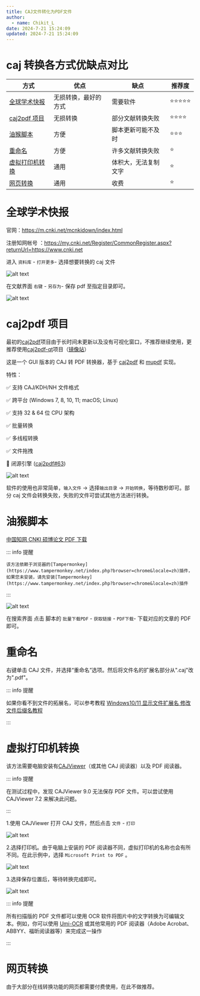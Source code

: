 ```yaml
---
title: CAJ文件转化为PDF文件
author:
  - name: Chikit_L
date: 2024-7-21 15:24:09
updated: 2024-7-21 15:24:09
---
```


# caj 转换各方式优缺点对比

| 方式                              | 优点                 | 缺点                 | 推荐度     |
| --------------------------------- | -------------------- | -------------------- | ---------- |
| [全球学术快报](#全球学术快报)     | 无损转换，最好的方式 | 需要软件             | ⭐⭐⭐⭐⭐ |
| [caj2pdf 项目](#caj2pdf项目)      | 无损转换             | 部分文献转换失败     | ⭐⭐⭐⭐   |
| [油猴脚本](#油猴脚本)             | 方便                 | 脚本更新可能不及时   | ⭐⭐⭐     |
| [重命名](#重命名)                 | 方便                 | 许多文献转换失败     | ⭐         |
| [虚拟打印机转换](#虚拟打印机转换) | 通用                 | 体积大，无法复制文字 | ⭐         |
| [网页转换](#网页转换)             | 通用                 | 收费                 | ⭐         |

# 全球学术快报

官网：https://m.cnki.net/mcnkidown/index.html

注册知网帐号 ：https://my.cnki.net/Register/CommonRegister.aspx?returnUrl=https://www.cnki.net

进入 `资料库` - `打开更多`- 选择想要转换的 caj 文件

![alt text](../../assets/images/image-caj2pdf-全球学术快报打开文献.jpg)

在文献界面 `右键` - `另存为`- 保存 pdf 至指定目录即可。

![alt text](../../assets/images/image-caj2pdf-全球学术快报另存为.jpg)

# caj2pdf 项目

最初的[caj2pdf](https://github.com/caj2pdf/caj2pdf)项目由于长时间未更新以及没有可视化窗口，不推荐继续使用，更推荐使用[caj2pdf-qt](https://github.com/sainnhe/caj2pdf-qt)项目（[镜像站](https://caj2pdf-qt.sainnhe.dev/)）

这是一个 GUI 版本的 CAJ 转 PDF 转换器，基于 [caj2pdf](https://github.com/caj2pdf/caj2pdf) 和 [mupdf](https://mupdf.com/) 实现。

特性：

✅ 支持 CAJ/KDH/NH 文件格式

✅ 跨平台 (Windows 7, 8, 10, 11; macOS; Linux)

✅ 支持 32 & 64 位 CPU 架构

✅ 批量转换

✅ 多线程转换

✅ 文件拖拽

🔲 闭源引擎 ([caj2pdf#63](https://github.com/caj2pdf/caj2pdf/issues/63))

![alt text](../../assets/images/image-caj2pdf-caj2pdf.jpg)

软件的使用也非常简单，`输入文件` → 选择`输出目录` → `开始转换`，等待数秒即可。部分 caj 文件会转换失败，失败的文件可尝试其他方法进行转换。

# 油猴脚本

[中国知网 CNKI 硕博论文 PDF 下载](https://greasyfork.org/zh-CN/scripts/389343-%E4%B8%AD%E5%9B%BD%E7%9F%A5%E7%BD%91cnki%E7%A1%95%E5%8D%9A%E8%AE%BA%E6%96%87pdf%E4%B8%8B%E8%BD%BD)

::: info 提醒

    该方法依赖于浏览器的[Tampermonkey](https://www.tampermonkey.net/index.php?browser=chrome&locale=zh)插件，如果您未安装，请先安装[Tampermonkey](https://www.tampermonkey.net/index.php?browser=chrome&locale=zh)插件

:::

![alt text](../../assets/images/image-caj2pdf-油猴脚本下载文献.jpg)

在搜索界面 点击 脚本的 `批量下载PDF` - `获取链接` - `PDF下载`- 下载对应的文章的 PDF 即可。

# 重命名

右键单击 CAJ 文件，并选择“重命名”选项。然后将文件名的扩展名部分从".caj"改为".pdf"。

::: info 提醒

如果你看不到文件的拓展名，可以参考教程 [Windows10/11 显示文件扩展名 修改文件后缀名教程](https://blog.csdn.net/weixin_52799373/article/details/133306908#:~:text=Windows%2010%201%20%E9%9A%8F%E4%BE%BF%E6%89%93%E5%BC%80%E4%B8%80%E4%B8%AA%E6%96%87%E4%BB%B6%E5%A4%B9%EF%BC%8C%E5%9C%A8%E4%B8%8A%E6%96%B9%E5%B7%A5%E5%85%B7%E6%A0%8F%E7%82%B9%E5%87%BB%20%E2%80%9C%20%E6%9F%A5%E7%9C%8B%20%E2%80%9D%202,%E6%9C%80%E5%90%8E%E5%B0%86%20%E2%80%9C%20%E6%96%87%E4%BB%B6%E6%89%A9%E5%B1%95%E5%90%8D%20%E2%80%9D%20%E9%80%89%E4%B8%AD%205%20%E5%A6%82%E4%B8%8B%E5%9B%BE%E6%89%80%E7%A4%BA%EF%BC%9A%20%E7%84%B6%E5%90%8E%E4%BD%A0%E5%B0%B1%E8%83%BD%E7%9C%8B%E5%88%B0%E8%BF%99%E4%B8%AA%E6%96%87%E4%BB%B6%E7%9C%9F%E6%AD%A3%E7%9A%84%E5%90%8E%E7%BC%80%E4%BA%86%EF%BC%81)

:::

# 虚拟打印机转换

该方法需要电脑安装有[CAJViewer](https://cajviewer.cnki.net/)（或其他 CAJ 阅读器）以及 PDF 阅读器。

::: info 提醒

在测试过程中，发现 CAJViewer 9.0 无法保存 PDF 文件。可以尝试使用 CAJViewer 7.2 来解决此问题。

:::

1.使用 CAJViewer 打开 CAJ 文件，然后点击 `文件` - `打印`

![alt text](../../assets/images/image-caj2pdf-cajviewer打印.jpg)

2.选择打印机。由于电脑上安装的 PDF 阅读器不同，虚拟打印机的名称也会有所不同。在此示例中，选择 `Microsoft Print to PDF` 。

![alt text](../../assets/images/image-caj2pdf-cajviewer选择打印机.jpg)

3.选择保存位置后，等待转换完成即可。

![alt text](../../assets/images/image-caj2pdf-cajviewer正在打印.jpg)

::: info 提醒

所有扫描版的 PDF 文件都可以使用 OCR 软件将图片中的文字转换为可编辑文本。例如，你可以使用 [Umi-OCR](https://github.com/hiroi-sora/Umi-OCR) 或其他常用的 PDF 阅读器（Adobe Acrobat、ABBYY、福昕阅读器等）来完成这一操作

:::

# 网页转换

由于大部分在线转换功能的网页都需要付费使用，在此不做推荐。
